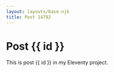 ```yaml
---
layout: layouts/base.njk
title: Post 14792
---
```


# Post {{ id }}

This is post {{ id }} in my Eleventy project.
